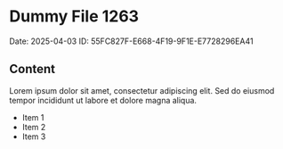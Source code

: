 # Dummy File 1263

Date: 2025-04-03
ID: 55FC827F-E668-4F19-9F1E-E7728296EA41

## Content

Lorem ipsum dolor sit amet, consectetur adipiscing elit.
Sed do eiusmod tempor incididunt ut labore et dolore magna aliqua.

* Item 1
* Item 2
* Item 3
